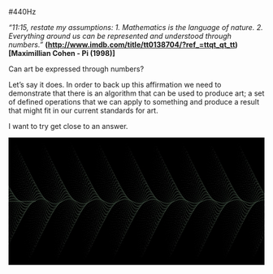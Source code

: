 #440Hz

*“11:15, restate my assumptions: 1. Mathematics is the language of nature. 2. Everything around us can be represented and understood through numbers.”* **(http://www.imdb.com/title/tt0138704/?ref_=ttqt_qt_tt)[Maximillian Cohen - Pi (1998)]**

Can art be expressed through numbers?

Let’s say it does. In order to back up this affirmation we need to demonstrate that there is an algorithm that can be used to produce art; a set of defined operations that we can apply to something and produce a result that might fit in our current standards for art.

I want to try get close to an answer.



![440Hz](../project_images/cover.jpg?raw=true "440 Hz")


